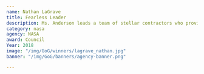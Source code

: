 ```yaml
---
name: Nathan LaGrave
title: Fearless Leader
description: Ms. Anderson leads a team of stellar contractors who provide invaluable service to their clients at GSA.
category: nasa
agency: NASA
award: Council
Year: 2018
image: "/img/GoG/winners/lagrave_nathan.jpg"
banner: "/img/GoG/banners/agency-banner.png"

---
```

